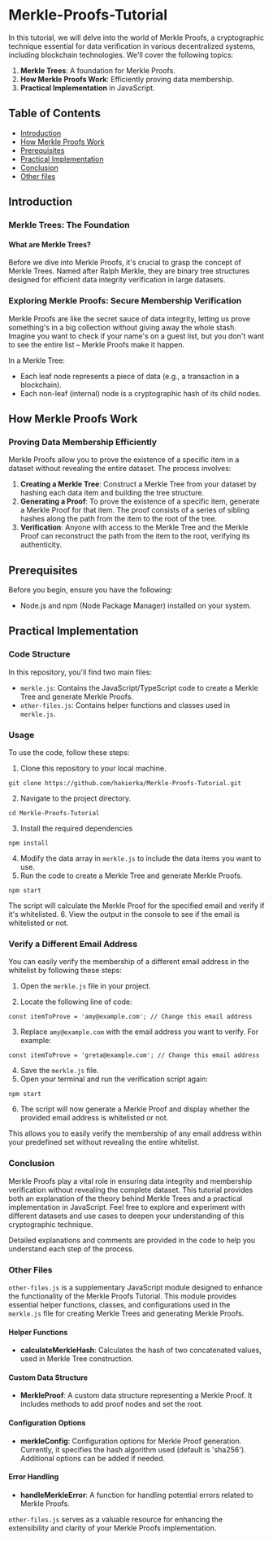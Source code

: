 # Merkle-Proofs-Tutorial
In this tutorial, we will delve into the world of Merkle Proofs, a cryptographic technique essential for data verification in various decentralized systems, including blockchain technologies. We'll cover the following topics:
1. **Merkle Trees**: A foundation for Merkle Proofs.
2. **How Merkle Proofs Work**: Efficiently proving data membership.
3. **Practical Implementation** in JavaScript.
## Table of Contents

- [Introduction](#introduction)
- [How Merkle Proofs Work](#how-merkle-proofs-work)
- [Prerequisites](#prerequisites)
- [Practical Implementation](#practical-implementation)
- [Conclusion](#conclusion)
- [Other files](#other-files)

## Introduction
### Merkle Trees: The Foundation
#### What are Merkle Trees?
Before we dive into Merkle Proofs, it's crucial to grasp the concept of Merkle Trees. Named after Ralph Merkle, they are binary tree structures designed for efficient data integrity verification in large datasets.
### Exploring Merkle Proofs: Secure Membership Verification
Merkle Proofs are like the secret sauce of data integrity, letting us prove something's in a big collection without giving away the whole stash. Imagine you want to check if your name's on a guest list, but you don't want to see the entire list – Merkle Proofs make it happen.

In a Merkle Tree:

- Each leaf node represents a piece of data (e.g., a transaction in a blockchain).
- Each non-leaf (internal) node is a cryptographic hash of its child nodes.
  
## How Merkle Proofs Work

### Proving Data Membership Efficiently

Merkle Proofs allow you to prove the existence of a specific item in a dataset without revealing the entire dataset. The process involves:

1. **Creating a Merkle Tree**: Construct a Merkle Tree from your dataset by hashing each data item and building the tree structure.
2. **Generating a Proof**: To prove the existence of a specific item, generate a Merkle Proof for that item. The proof consists of a series of sibling hashes along the path from the item to the root of the tree.
3. **Verification**: Anyone with access to the Merkle Tree and the Merkle Proof can reconstruct the path from the item to the root, verifying its authenticity.

## Prerequisites

Before you begin, ensure you have the following:

- Node.js and npm (Node Package Manager) installed on your system.

## Practical Implementation

### Code Structure

In this repository, you'll find two main files:

- `merkle.js`: Contains the JavaScript/TypeScript code to create a Merkle Tree and generate Merkle Proofs.
- `other-files.js`: Contains helper functions and classes used in `merkle.js`.

### Usage

To use the code, follow these steps:

1. Clone this repository to your local machine.
```
git clone https://github.com/hakierka/Merkle-Proofs-Tutorial.git
```
2. Navigate to the project directory.
```
cd Merkle-Proofs-Tutorial
```
3. Install the required dependencies 
```
npm install
```
4. Modify the data array in `merkle.js` to include the data items you want to use.
5. Run the code to create a Merkle Tree and generate Merkle Proofs.
```
npm start
```
The script will calculate the Merkle Proof for the specified email and verify if it's whitelisted.
6. View the output in the console to see if the email is whitelisted or not.

### Verify a Different Email Address

You can easily verify the membership of a different email address in the whitelist by following these steps:

1. Open the `merkle.js` file in your project.

2. Locate the following line of code:
```
const itemToProve = 'amy@example.com'; // Change this email address
```
3. Replace `amy@example.com` with the email address you want to verify. For example:
```
const itemToProve = 'greta@example.com'; // Change this email address
```
4. Save the `merkle.js` file.
5. Open your terminal and run the verification script again:
```
npm start
```
6. The script will now generate a Merkle Proof and display whether the provided email address is whitelisted or not.


This allows you to easily verify the membership of any email address within your predefined set without revealing the entire whitelist.


### Conclusion
Merkle Proofs play a vital role in ensuring data integrity and membership verification without revealing the complete dataset. This tutorial provides both an explanation of the theory behind Merkle Trees and a practical implementation in JavaScript. Feel free to explore and experiment with different datasets and use cases to deepen your understanding of this cryptographic technique.

Detailed explanations and comments are provided in the code to help you understand each step of the process.

### Other Files

`other-files.js` is a supplementary JavaScript module designed to enhance the functionality of the Merkle Proofs Tutorial. This module provides essential helper functions, classes, and configurations used in the `merkle.js` file for creating Merkle Trees and generating Merkle Proofs.
#### Helper Functions

- **calculateMerkleHash**: Calculates the hash of two concatenated values, used in Merkle Tree construction.
  
#### Custom Data Structure

- **MerkleProof**: A custom data structure representing a Merkle Proof. It includes methods to add proof nodes and set the root.
  
#### Configuration Options

- **merkleConfig**: Configuration options for Merkle Proof generation. Currently, it specifies the hash algorithm used (default is 'sha256'). Additional options can be added if needed.
  
#### Error Handling

- **handleMerkleError**: A function for handling potential errors related to Merkle Proofs.

`other-files.js` serves as a valuable resource for enhancing the extensibility and clarity of your Merkle Proofs implementation.
